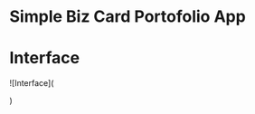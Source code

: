 # Simple Biz Card Portofolio App

# Interface

![Interface](<blockquote class="imgur-embed-pub" lang="en" data-id="a/SOLu5c0" data-context="false" ><a href="//imgur.com/a/SOLu5c0"></a></blockquote><script async src="//s.imgur.com/min/embed.js" charset="utf-8"></script>)

